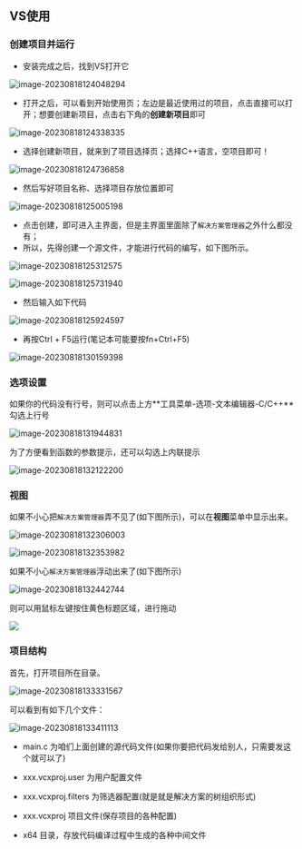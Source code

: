 ## VS使用

### 创建项目并运行

+ 安装完成之后，找到VS打开它

![image-20230818124048294](assets/image-20230818124048294.png)

+ 打开之后，可以看到开始使用页；左边是最近使用过的项目，点击直接可以打开；想要创建新项目，点击右下角的**创建新项目**即可

![image-20230818124338335](assets/image-20230818124338335.png)

+ 选择创建新项目，就来到了项目选择页；选择C++语言，空项目即可！

![image-20230818124736858](assets/image-20230818124736858.png)

+ 然后写好项目名称、选择项目存放位置即可

![image-20230818125005198](assets/image-20230818125005198.png)

+ 点击创建，即可进入主界面，但是主界面里面除了`解决方案管理器`之外什么都没有；
+ 所以，先得创建一个源文件，才能进行代码的编写，如下图所示。

![image-20230818125312575](assets/image-20230818125312575.png)

![image-20230818125731940](assets/image-20230818125731940.png)

+ 然后输入如下代码

![image-20230818125924597](assets/image-20230818125924597.png)

+ 再按Ctrl + F5运行(笔记本可能要按fn+Ctrl+F5)

![image-20230818130159398](assets/image-20230818130159398.png)

### 选项设置

如果你的代码没有行号，则可以点击上方**工具菜单-选项-文本编辑器-C/C++**勾选上行号

![image-20230818131944831](assets/image-20230818131944831.png)

为了方便看到函数的参数提示，还可以勾选上内联提示

![image-20230818132122200](assets/image-20230818132122200.png)

### 视图

如果不小心把`解决方案管理器`弄不见了(如下图所示)，可以在**视图**菜单中显示出来。

![image-20230818132306003](assets/image-20230818132306003.png)

![image-20230818132353982](assets/image-20230818132353982.png)

如果不小心`解决方案管理器`浮动出来了(如下图所示)

![image-20230818132442744](assets/image-20230818132442744.png)

则可以用鼠标左键按住黄色标题区域，进行拖动

![](assets/vs.gif)

### 项目结构

首先，打开项目所在目录。

![image-20230818133331567](assets/image-20230818133331567.png)

可以看到有如下几个文件：

![image-20230818133411113](assets/image-20230818133411113.png)

+ main.c 为咱们上面创建的源代码文件(如果你要把代码发给别人，只需要发这个就可以了)
+ xxx.vcxproj.user 为用户配置文件
+ xxx.vcxproj.filters 为筛选器配置(就是就是解决方案的树组织形式)
+ xxx.vcxproj   项目文件(保存项目的各种配置)

+ x64  目录，存放代码编译过程中生成的各种中间文件